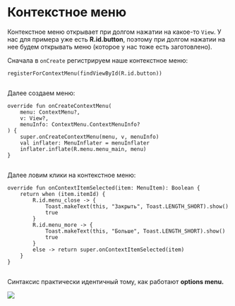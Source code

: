 # Контекстное меню

Контекстное меню открывает при долгом нажатии на какое-то `View`. У нас для примера уже есть **R.id.button**, поэтому при долгом нажатии на нее будем открывать меню (которое у нас тоже есть заготовлено).

Сначала в `onCreate` регистрируем наше контекстное меню:

```
registerForContextMenu(findViewById(R.id.button))
```

![](data:image/gif;base64,R0lGODlhAQABAPABAP///wAAACH5BAEKAAAALAAAAAABAAEAAAICRAEAOw==)![](data:image/gif;base64,R0lGODlhAQABAPABAP///wAAACH5BAEKAAAALAAAAAABAAEAAAICRAEAOw== "Click and drag to move")

Далее создаем меню:

```
override fun onCreateContextMenu(
    menu: ContextMenu?,
    v: View?,
    menuInfo: ContextMenu.ContextMenuInfo?
) {
    super.onCreateContextMenu(menu, v, menuInfo)
    val inflater: MenuInflater = menuInflater
    inflater.inflate(R.menu.menu_main, menu)
}
```

![](data:image/gif;base64,R0lGODlhAQABAPABAP///wAAACH5BAEKAAAALAAAAAABAAEAAAICRAEAOw==)![](data:image/gif;base64,R0lGODlhAQABAPABAP///wAAACH5BAEKAAAALAAAAAABAAEAAAICRAEAOw== "Click and drag to move")

Далее ловим клики на контекстное меню:

```
override fun onContextItemSelected(item: MenuItem): Boolean {
    return when (item.itemId) {
        R.id.menu_close -> {
            Toast.makeText(this, "Закрыть", Toast.LENGTH_SHORT).show()
            true
        }
        R.id.menu_more -> {
            Toast.makeText(this, "Больше", Toast.LENGTH_SHORT).show()
            true
        }
        else -> return super.onContextItemSelected(item)
    }
}
```

![](data:image/gif;base64,R0lGODlhAQABAPABAP///wAAACH5BAEKAAAALAAAAAABAAEAAAICRAEAOw==)![](data:image/gif;base64,R0lGODlhAQABAPABAP///wAAACH5BAEKAAAALAAAAAABAAEAAAICRAEAOw== "Click and drag to move")

Синтаксис практически идентичный тому, как работают **options menu.**

![](https://ucarecdn.com/c77da6c2-5f89-452a-b296-cc1ec6601cf2/)

![](data:image/gif;base64,R0lGODlhAQABAPABAP///wAAACH5BAEKAAAALAAAAAABAAEAAAICRAEAOw== "Click and drag to move")
